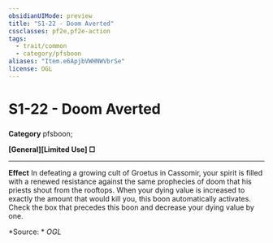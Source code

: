 ```yaml
---
obsidianUIMode: preview
title: "S1-22 - Doom Averted"
cssclasses: pf2e,pf2e-action
tags:
  - trait/common
  - category/pfsboon
aliases: "Item.e6ApjbVWHNWVbrSe"
license: OGL
---
```

# S1-22 - Doom Averted

### 

**Category** pfsboon; 




**\[General\]\[Limited Use\] □**

* * *

**Effect** In defeating a growing cult of Groetus in Cassomir, your spirit is filled with a renewed resistance against the same prophecies of doom that his priests shout from the rooftops. When your dying value is increased to exactly the amount that would kill you, this boon automatically activates. Check the box that precedes this boon and decrease your dying value by one.

*Source: *
*OGL*